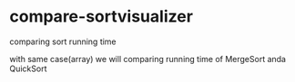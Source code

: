 # compare-sortvisualizer
comparing sort running time

with same case(array)
we will comparing running time of MergeSort anda QuickSort
